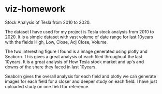 # viz-homework

Stock Analysis of Tesla from 2010 to 2020.

The dataset I have used for my project is Tesla stock analysis from 2010 to 2020. It is a simple dataset with vast volume of date range for last 10years with the fields High, Low, Close, Adj Close, Volume.

The two interesting figure I found is a image generated using plotly and Seaborn. This gives a great analysis of each filed throughout the last 10years. It is a great analysis of How Tesla stock market and up's and downs of the share they faced in last 10years.


Seaborn gives the overall analysis for each field and plotly we can generate images for each field for a closer and deeper study on each field. I have just uploaded study on one field for reference.


